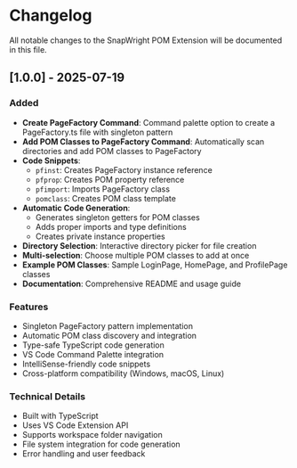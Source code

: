 # Changelog

All notable changes to the SnapWright POM Extension will be documented in this file.

## [1.0.0] - 2025-07-19

### Added

- **Create PageFactory Command**: Command palette option to create a PageFactory.ts file with singleton pattern
- **Add POM Classes to PageFactory Command**: Automatically scan directories and add POM classes to PageFactory
- **Code Snippets**:
  - `pfinst`: Creates PageFactory instance reference
  - `pfprop`: Creates POM property reference
  - `pfimport`: Imports PageFactory class
  - `pomclass`: Creates POM class template
- **Automatic Code Generation**:
  - Generates singleton getters for POM classes
  - Adds proper imports and type definitions
  - Creates private instance properties
- **Directory Selection**: Interactive directory picker for file creation
- **Multi-selection**: Choose multiple POM classes to add at once
- **Example POM Classes**: Sample LoginPage, HomePage, and ProfilePage classes
- **Documentation**: Comprehensive README and usage guide

### Features

- Singleton PageFactory pattern implementation
- Automatic POM class discovery and integration
- Type-safe TypeScript code generation
- VS Code Command Palette integration
- IntelliSense-friendly code snippets
- Cross-platform compatibility (Windows, macOS, Linux)

### Technical Details

- Built with TypeScript
- Uses VS Code Extension API
- Supports workspace folder navigation
- File system integration for code generation
- Error handling and user feedback
